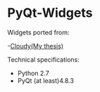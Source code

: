 PyQt-Widgets
======

Widgets ported from:

-[Cloudy(My thesis)](https://github.com/Fil0x/Cloudy/tree/master/view)

Technical specifications:

- Python 2.7
- PyQt (at least)4.8.3
